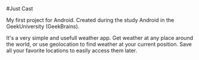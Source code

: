 #Just Cast

My first project for Android. Created during the study Android in the GeekUniversity (GeekBrains).

It's a very simple and usefull weather app. Get weather at any place around the world, or use geolocation to find weather at your current position. Save all your favorite locations to easily access them later.
